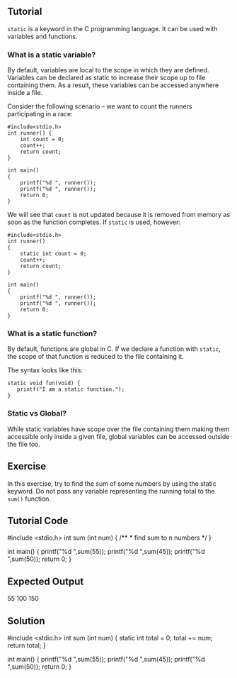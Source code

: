 Tutorial
--------
`static` is a keyword in the C programming language. It can be used with variables and functions.

### What is a static variable?
By default, variables are local to the scope in which they are defined. Variables can be declared as static to increase their scope up to file containing them. As a result, these variables can be accessed anywhere inside a file.

Consider the following scenario – we want to count the runners participating in a race:

    #include<stdio.h>
    int runner() {
        int count = 0;
        count++;
        return count;
    }

    int main()
    {
        printf("%d ", runner());
        printf("%d ", runner());
        return 0;
    }

We will see that `count` is not updated because it is removed from memory as soon as the function completes.  If `static` is used, however:

    #include<stdio.h>
    int runner()
    {
        static int count = 0;
        count++;
        return count;
    }

    int main()
    {
        printf("%d ", runner());
        printf("%d ", runner());
        return 0;
    }

### What is a static function?
By default, functions are global in C.  If we declare a function with `static`, the scope of that function is reduced to the file containing it.

The syntax looks like this:

    static void fun(void) {
       printf("I am a static function.");
    }

### Static vs Global?
While static variables have scope over the file containing them making them accessible only inside a given file, global variables can be accessed outside the file too.

Exercise
--------
In this exercise, try to find the sum of some numbers by using the static keyword.  Do not pass any variable representing the running total to the `sum()` function.

Tutorial Code
-------------

   #include <stdio.h>
   int sum (int num) {
       /**
       * find sum to n numbers
       */
   }

   int main() {
       printf("%d ",sum(55));
       printf("%d ",sum(45));
       printf("%d ",sum(50));
       return 0;
   }

Expected Output
---------------

   55 100 150

Solution
--------

   #include <stdio.h>
   int sum (int num) {
       static int total = 0;
       total += num;
       return total;
   }

   int main() {
       printf("%d ",sum(55));
       printf("%d ",sum(45));
       printf("%d ",sum(50));
       return 0;
   }

